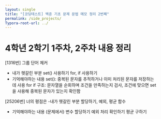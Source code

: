 ```yaml
---
layout: single
title: "[코딩테스트] 백준 기초 문제 문법 메모 정리 2번째"
permalink: /side_projects/
Typora-root-url: ../
---
```


# 4학년 2학기 1주차, 2주차 내용 정리

[1316번] 그룹 단어 체커
- 내가 헷갈린 부분
set() 사용하기
for, if 사용하기
- 기억해야하는 내용
set(): 중복된 문자를 추적하거나 이미 처리된 문자를 저장하는데 사용
for if 구조: 문자열을 순회하며 조건을 만족하는지 검사, 조건에 맞으면 set을 사용해 중복된 문자가 있는지 확인함

[25206번] 너의 평점은
-내가 헷갈린 부분
할당하기, 예외, 평균 함수
- 기억해야하는 내용
(문제에서)
변수 할당하기
예외 처리 확인하기
평균 구하기 
